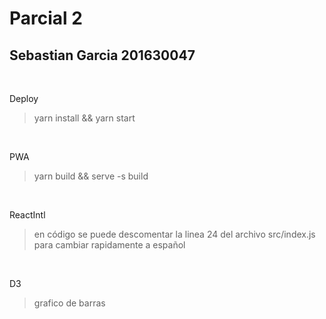 # Parcial 2 
## Sebastian Garcia 201630047

<br/>

Deploy

> yarn install && yarn start

<br/>

PWA

> yarn build && serve -s build


<br/>

ReactIntl

> en código se puede descomentar la linea 24 del archivo src/index.js para cambiar rapidamente a español


<br/>

D3

> grafico de barras
